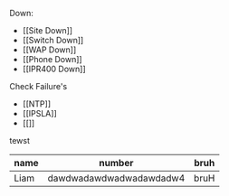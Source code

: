 Down: 
- [[Site Down]]
- [[Switch Down]]
- [[WAP Down]]
- [[Phone Down]]
- [[IPR400 Down]]

Check Failure's
- [[NTP]]
- [[IPSLA]]
- [[]]


tewst

| name | number                  | bruh |
|------|-------------------------|------|
| Liam | dawdwadawdwadwadawdadw4 | bruH |

